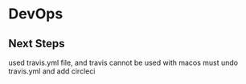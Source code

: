 # DevOps

## Next Steps
 used travis.yml file, and travis cannot be used with macos 
 must undo travis.yml and add circleci
 
 
